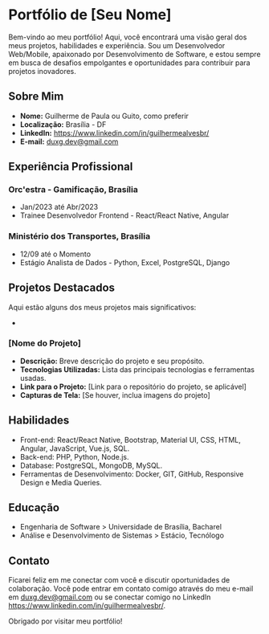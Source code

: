 # Portfólio de [Seu Nome]

Bem-vindo ao meu portfólio! Aqui, você encontrará uma visão geral dos meus projetos, habilidades e experiência. Sou um Desenvolvedor Web/Mobile, apaixonado por Desenvolvimento de Software, e estou sempre em busca de desafios empolgantes e oportunidades para contribuir para projetos inovadores.

## Sobre Mim

- **Nome:** Guilherme de Paula ou Guito, como preferir
- **Localização:** Brasília - DF
- **LinkedIn:** https://www.linkedin.com/in/guilhermealvesbr/
- **E-mail:** duxg.dev@gmail.com

## Experiência Profissional

### Orc'estra - Gamificação, Brasília
 - Jan/2023 até Abr/2023
 - Trainee Desenvolvedor Frontend - React/React Native, Angular



### Ministério dos Transportes, Brasília
- 12/09 até o Momento
- Estágio Analista de Dados - Python, Excel, PostgreSQL, Django

## Projetos Destacados

Aqui estão alguns dos meus projetos mais significativos:

- 
### [Nome do Projeto]

- **Descrição:** Breve descrição do projeto e seu propósito.
- **Tecnologias Utilizadas:** Lista das principais tecnologias e ferramentas usadas.
- **Link para o Projeto:** [Link para o repositório do projeto, se aplicável]
- **Capturas de Tela:** [Se houver, inclua imagens do projeto]

## Habilidades

- Front-end: React/React Native, Bootstrap, Material UI, CSS, HTML, Angular, JavaScript, Vue.js, SQL.
- Back-end: PHP, Python, Node.js.
- Database: PostgreSQL, MongoDB, MySQL.
- Ferramentas de Desenvolvimento: Docker, GIT, GitHub, Responsive Design e Media Queries.


## Educação

- Engenharia de Software > Universidade de Brasília, Bacharel
- Análise e Desenvolvimento de Sistemas > Estácio, Tecnólogo

## Contato

Ficarei feliz em me conectar com você e discutir oportunidades de colaboração. Você pode entrar em contato comigo através do meu e-mail em duxg.dev@gmail.com ou se conectar comigo no LinkedIn https://www.linkedin.com/in/guilhermealvesbr/.

Obrigado por visitar meu portfólio!
